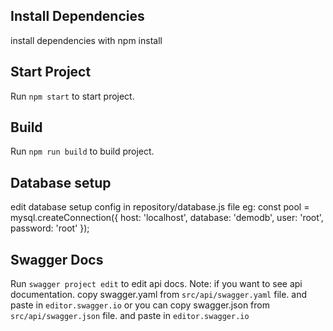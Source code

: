## Install Dependencies
install dependencies with  npm install

## Start Project
Run `npm start` to start project.

## Build 
Run `npm run build` to build project.
 

## Database setup
edit database setup config in repository/database.js file
eg:
const pool = mysql.createConnection({
    host: 'localhost',
    database: 'demodb',
    user: 'root',
    password: 'root'
});



## Swagger Docs
Run `swagger project edit` to edit api docs.
Note:
if you want to see api documentation. copy swagger.yaml from `src/api/swagger.yaml` file. and paste in `editor.swagger.io` or 
you can copy swagger.json from `src/api/swagger.json` file. and paste in `editor.swagger.io`

